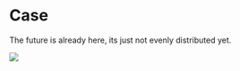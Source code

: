 # Case
The future is already here, its just not evenly distributed yet.

![](https://d2w9rnfcy7mm78.cloudfront.net/876813/large_9b0badb2c919f8358cdd25a0ed35f453.jpg)